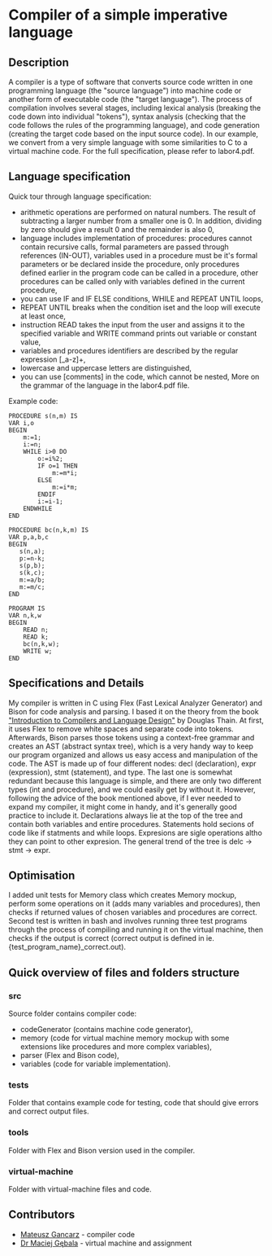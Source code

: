 # Compiler of a simple imperative language
## Description

A compiler is a type of software that converts source code written in one programming language (the "source language") into machine code or another form of executable code (the "target language"). The process of compilation involves several stages, including lexical analysis (breaking the code down into individual "tokens"), syntax analysis (checking that the code follows the rules of the programming language), and code generation (creating the target code based on the input source code). In our example, we convert from a very simple language with some similarities to C to a virtual machine code. For the full specification, please refer to labor4.pdf.

## Language specification

Quick tour through language specification:
- arithmetic operations are performed on natural numbers. The result of subtracting a larger number from a smaller one is 0. In addition, dividing by zero should give a result 0 and the remainder is also 0,
- language includes implementation of procedures: procedures cannot contain recursive calls, formal parameters are passed through references (IN-OUT), variables used in a procedure must be it's formal parameters or be declared inside the procedure, only procedures defined earlier in the program code can be called in a procedure, other procedures can be called only with variables defined in the current procedure,
- you can use IF and IF ELSE conditions, WHILE and REPEAT UNTIL loops, 
- REPEAT UNTIL breaks when the condition iset and the loop will execute at least once,
- instruction READ takes the input from the user and assigns it to the specified variable and WRITE command prints out variable or constant value,
- variables and procedures identifiers are described by the regular expression [_a-z]+,
- lowercase and uppercase letters are distinguished,
- you can use [comments] in the code, which cannot be nested,
More on the grammar of the language in the labor4.pdf file.

Example code:
```
PROCEDURE s(n,m) IS
VAR i,o
BEGIN
    m:=1;
    i:=n;
    WHILE i>0 DO
        o:=i%2;
        IF o=1 THEN
            m:=m*i;
        ELSE
            m:=i*m;
        ENDIF
        i:=i-1;
    ENDWHILE
END

PROCEDURE bc(n,k,m) IS
VAR p,a,b,c
BEGIN
   s(n,a);
   p:=n-k;
   s(p,b);
   s(k,c);
   m:=a/b;
   m:=m/c;
END

PROGRAM IS
VAR n,k,w
BEGIN
    READ n;
    READ k;
    bc(n,k,w);
    WRITE w;
END
```

## Specifications and Details

 My compiler is written in C using Flex (Fast Lexical Analyzer Generator) and Bison for code analysis and parsing. I based it on the theory from the book ["Introduction to Compilers and Language Design"](https://www3.nd.edu/~dthain/compilerbook/) by Douglas Thain. At first, it uses Flex to remove white spaces and separate code into tokens. Afterwards, Bison parses those tokens using a context-free grammar and creates an AST (abstract syntax tree), which is a very handy way to keep our program organized and allows us easy access and manipulation of the code. The AST is made up of four different nodes: decl (declaration), expr (expression), stmt (statement), and type. The last one is somewhat redundant because this language is simple, and there are only two different types (int and procedure), and we could easily get by without it. However, following the advice of the book mentioned above, if I ever needed to expand my compiler, it might come in handy, and it's generally good practice to include it. Declarations always lie at the top of the tree and contain both variables and entire procedures. Statements hold secions of code like if statments and while loops. Expresions are sigle operations altho they can point to other expresion. The general trend of the tree is delc -> stmt -> expr.
    
## Optimisation

I added unit tests for Memory class which creates Memory mockup, perform some operations on it (adds many variables and procedures), then checks if returned values of chosen variables and procedures are correct. Second test is written in bash and involves running three test programs through the process of compiling and running it on the virtual machine, then checks if the output is correct (correct output is defined in ie. {test_program_name}_correct.out).

## Quick overview of files and folders structure

### src

Source folder contains compiler code:
- codeGenerator (contains machine code generator),
- memory (code for virtual machine memory mockup with some extensions like procedures and more complex variables),
- parser (Flex and Bison code),
- variables (code for variable implementation).

### tests
Folder that contains example code for testing, code that should give errors and correct output files.

### tools
Folder with Flex and Bison version used in the compiler.

### virtual-machine
Folder with virtual-machine files and code.

## Contributors
* [Mateusz Gancarz](https://github.com/magancarz) - compiler code
* [Dr Maciej Gębala](https://cs.pwr.edu.pl/gebala/) - virtual machine and assignment